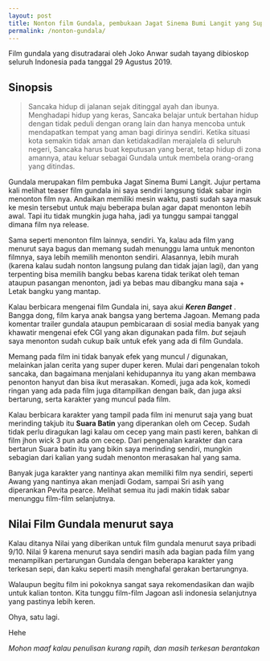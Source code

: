 ```yaml
---
layout: post
title: Nonton film Gundala, pembukaan Jagat Sinema Bumi Langit yang Super!
permalink: /nonton-gundala/
---
```


<amp-youtube data-videoid="DoETv2wmEWE" layout="responsive" width="480" height="270"></amp-youtube>

Film gundala yang disutradarai oleh Joko Anwar sudah tayang dibioskop seluruh Indonesia pada tanggal 29 Agustus 2019.


## Sinopsis

>Sancaka hidup di jalanan sejak ditinggal ayah dan ibunya. Menghadapi hidup yang keras, Sancaka belajar untuk bertahan hidup dengan tidak peduli dengan orang lain dan hanya mencoba untuk mendapatkan tempat yang aman bagi dirinya sendiri. Ketika situasi kota semakin tidak aman dan ketidakadilan merajalela di seluruh negeri, Sancaka harus buat keputusan yang berat, tetap hidup di zona amannya, atau keluar sebagai Gundala untuk membela orang-orang yang ditindas.


Gundala merupakan film pembuka Jagat Sinema Bumi Langit. Jujur pertama kali melihat teaser film gundala ini saya sendiri langsung tidak sabar ingin menonton film nya. Andaikan memiliki mesin waktu, pasti sudah saya masuk ke mesin tersebut untuk maju beberapa bulan agar dapat menonton lebih awal. Tapi itu tidak mungkin juga haha, jadi ya tunggu sampai tanggal dimana film nya release.

Sama seperti menonton film lainnya, sendiri. Ya, kalau ada film yang menurut saya bagus dan memang sudah menunggu lama untuk menonton filmnya, saya lebih memilih menonton sendiri. Alasannya, lebih murah (karena kalau sudah nonton langsung pulang dan tidak jajan lagi), dan yang terpenting bisa memilih bangku bebas karena tidak terikat oleh teman ataupun pasangan menonton, jadi ya bebas mau dibangku mana saja + Letak bangku yang mantap.

Kalau berbicara mengenai film Gundala ini, saya akui **_Keren Banget_** . Bangga dong, film karya anak bangsa yang bertema Jagoan. Memang pada komentar trailer gundala ataupun pembicaraan di sosial media banyak yang khawatir mengenai efek CGI yang akan digunakan pada film. _but_ sejauh saya menonton sudah cukup baik untuk efek yang ada di film Gundala.

Memang pada film ini tidak banyak efek yang muncul / digunakan, melainkan jalan cerita yang super duper keren. Mulai dari pengenalan tokoh sancaka, dan bagaimana menjalani kehidupannya itu yang akan membawa penonton hanyut dan bisa ikut merasakan. Komedi, juga ada kok, komedi ringan yang ada pada film juga ditampilkan dengan baik, dan juga aksi bertarung, serta karakter yang muncul pada film.

Kalau berbicara karakter yang tampil pada film ini menurut saja yang buat merinding takjub itu **Suara Batin** yang diperankan oleh om Cecep. Sudah tidak perlu diragukan lagi kalau om cecep yang main pasti keren, bahkan di film jhon wick 3 pun ada om cecep. Dari pengenalan karakter dan cara bertarun Suara batin itu yang bikin saya merinding sendiri, mungkin sebagian dari kalian yang sudah menonton merasakan hal yang sama.

Banyak juga karakter yang nantinya akan memiliki film nya sendiri, seperti Awang yang nantinya akan menjadi Godam, sampai Sri asih yang diperankan Pevita pearce. Melihat semua itu jadi makin tidak sabar menunggu film-film selanjutnya.

## Nilai Film Gundala menurut saya

Kalau ditanya Nilai yang diberikan untuk film gundala menurut saya pribadi 9/10. Nilai 9 karena menurut saya sendiri masih ada bagian pada film yang menampilkan pertarungan Gundala dengan beberapa karakter yang terkesan sepi, dan kaku seperti masih menghafal gerakan bertarungnya.

Walaupun begitu film ini pokoknya sangat saya rekomendasikan dan wajib untuk kalian tonton. Kita tunggu film-film Jagoan asli indonesia selanjutnya yang pastinya lebih keren.

Ohya, satu lagi.

<amp-img width="300" height="300" layout="responsive" src="https://i.loli.net/2019/09/01/4Dd1LJfBt6qTY57.jpg"></amp-img>

Hehe



_Mohon maaf kalau penulisan kurang rapih, dan masih terkesan berantakan_